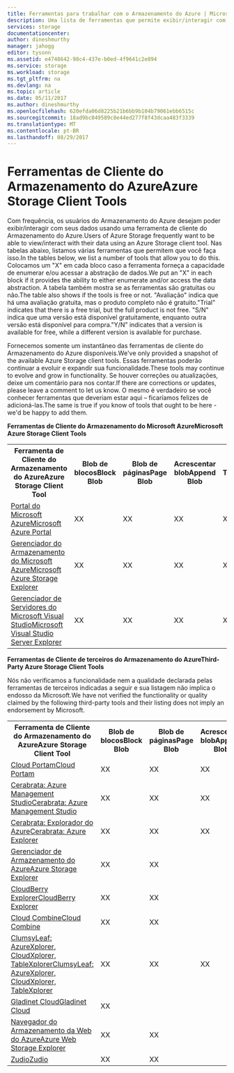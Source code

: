 ```yaml
---
title: Ferramentas para trabalhar com o Armazenamento do Azure | Microsoft Docs
description: Uma lista de ferramentas que permite exibir/interagir com os dados do Armazenamento do Azure.
services: storage
documentationcenter: 
author: dineshmurthy
manager: jahogg
editor: tysonn
ms.assetid: e4748642-98c4-437e-b0ed-4f9641c2e894
ms.service: storage
ms.workload: storage
ms.tgt_pltfrm: na
ms.devlang: na
ms.topic: article
ms.date: 05/11/2017
ms.author: dineshmurthy
ms.openlocfilehash: 620efda06d8225b21b6bb9b104b79061ebb6515c
ms.sourcegitcommit: 18ad9bc049589c8e44ed277f8f43dcaa483f3339
ms.translationtype: MT
ms.contentlocale: pt-BR
ms.lasthandoff: 08/29/2017
---
```

# <a name="azure-storage-client-tools"></a><span data-ttu-id="8afa9-103">Ferramentas de Cliente do Armazenamento do Azure</span><span class="sxs-lookup"><span data-stu-id="8afa9-103">Azure Storage Client Tools</span></span>
<span data-ttu-id="8afa9-104">Com frequência, os usuários do Armazenamento do Azure desejam poder exibir/interagir com seus dados usando uma ferramenta de cliente do Armazenamento do Azure.</span><span class="sxs-lookup"><span data-stu-id="8afa9-104">Users of Azure Storage frequently want to be able to view/interact with their data using an Azure Storage client tool.</span></span> <span data-ttu-id="8afa9-105">Nas tabelas abaixo, listamos várias ferramentas que permitem que você faça isso.</span><span class="sxs-lookup"><span data-stu-id="8afa9-105">In the tables below, we list a number of tools that allow you to do this.</span></span> <span data-ttu-id="8afa9-106">Colocamos um "X" em cada bloco caso a ferramenta forneça a capacidade de enumerar e/ou acessar a abstração de dados.</span><span class="sxs-lookup"><span data-stu-id="8afa9-106">We put an "X" in each block if it provides the ability to either enumerate and/or access the data abstraction.</span></span> <span data-ttu-id="8afa9-107">A tabela também mostra se as ferramentas são gratuitas ou não.</span><span class="sxs-lookup"><span data-stu-id="8afa9-107">The table also shows if the tools is free or not.</span></span> <span data-ttu-id="8afa9-108">"Avaliação" indica que há uma avaliação gratuita, mas o produto completo não é gratuito.</span><span class="sxs-lookup"><span data-stu-id="8afa9-108">"Trial" indicates that there is a free trial, but the full product is not free.</span></span> <span data-ttu-id="8afa9-109">"S/N" indica que uma versão está disponível gratuitamente, enquanto outra versão está disponível para compra.</span><span class="sxs-lookup"><span data-stu-id="8afa9-109">"Y/N" indicates that a version is available for free, while a different version is available for purchase.</span></span>

<span data-ttu-id="8afa9-110">Fornecemos somente um instantâneo das ferramentas de cliente do Armazenamento do Azure disponíveis.</span><span class="sxs-lookup"><span data-stu-id="8afa9-110">We've only provided a snapshot of the available Azure Storage client tools.</span></span> <span data-ttu-id="8afa9-111">Essas ferramentas poderão continuar a evoluir e expandir sua funcionalidade.</span><span class="sxs-lookup"><span data-stu-id="8afa9-111">These tools may continue to evolve and grow in functionality.</span></span> <span data-ttu-id="8afa9-112">Se houver correções ou atualizações, deixe um comentário para nos contar.</span><span class="sxs-lookup"><span data-stu-id="8afa9-112">If there are corrections or updates, please leave a comment to let us know.</span></span> <span data-ttu-id="8afa9-113">O mesmo é verdadeiro se você conhecer ferramentas que deveriam estar aqui – ficaríamos felizes de adicioná-las.</span><span class="sxs-lookup"><span data-stu-id="8afa9-113">The same is true if you know of tools that ought to be here - we'd be happy to add them.</span></span>

<span data-ttu-id="8afa9-114">**Ferramentas de Cliente do Armazenamento do Microsoft Azure**</span><span class="sxs-lookup"><span data-stu-id="8afa9-114">**Microsoft Azure Storage Client Tools**</span></span>

<table>
  <tr>
    <th rowspan="2"><span data-ttu-id="8afa9-115">Ferramenta de Cliente do Armazenamento do Azure</span><span class="sxs-lookup"><span data-stu-id="8afa9-115">Azure Storage Client Tool</span></span></th>
    <th rowspan="2"><span data-ttu-id="8afa9-116">Blob de blocos</span><span class="sxs-lookup"><span data-stu-id="8afa9-116">Block Blob</span></span></th>
    <th rowspan="2"><span data-ttu-id="8afa9-117">Blob de páginas</span><span class="sxs-lookup"><span data-stu-id="8afa9-117">Page Blob</span></span></th>
    <th rowspan="2"><span data-ttu-id="8afa9-118">Acrescentar blob</span><span class="sxs-lookup"><span data-stu-id="8afa9-118">Append Blob</span></span></th>
    <th rowspan="2"><span data-ttu-id="8afa9-119">Tabelas</span><span class="sxs-lookup"><span data-stu-id="8afa9-119">Tables</span></span></th>
    <th rowspan="2"><span data-ttu-id="8afa9-120">Filas</span><span class="sxs-lookup"><span data-stu-id="8afa9-120">Queues</span></span></th>
    <th rowspan="2"><span data-ttu-id="8afa9-121">Arquivos</span><span class="sxs-lookup"><span data-stu-id="8afa9-121">Files</span></span></th>
    <th rowspan="2"><span data-ttu-id="8afa9-122">Grátis</span><span class="sxs-lookup"><span data-stu-id="8afa9-122">Free</span></span></th>
    <th colspan="4"><span data-ttu-id="8afa9-123">Plataforma</span><span class="sxs-lookup"><span data-stu-id="8afa9-123">Platform</span></span></th>
  </tr>
  <tr>
    <td><span data-ttu-id="8afa9-124">Web</span><span class="sxs-lookup"><span data-stu-id="8afa9-124">Web</span></span></td>
    <td><span data-ttu-id="8afa9-125">Windows</span><span class="sxs-lookup"><span data-stu-id="8afa9-125">Windows</span></span></td>
    <td><span data-ttu-id="8afa9-126">OSX</span><span class="sxs-lookup"><span data-stu-id="8afa9-126">OSX</span></span></td>
    <td><span data-ttu-id="8afa9-127">Linux</span><span class="sxs-lookup"><span data-stu-id="8afa9-127">Linux</span></span></td>
  </tr>
  <tr>
    <td><span data-ttu-id="8afa9-128"><a href="https://azure.microsoft.com/features/azure-portal/">Portal do Microsoft Azure</a></span><span class="sxs-lookup"><span data-stu-id="8afa9-128"><a href="https://azure.microsoft.com/features/azure-portal/">Microsoft Azure Portal</a></span></span></td>
    <td><span data-ttu-id="8afa9-129">X</span><span class="sxs-lookup"><span data-stu-id="8afa9-129">X</span></span></td>
    <td><span data-ttu-id="8afa9-130">X</span><span class="sxs-lookup"><span data-stu-id="8afa9-130">X</span></span></td>
    <td><span data-ttu-id="8afa9-131">X</span><span class="sxs-lookup"><span data-stu-id="8afa9-131">X</span></span></td>
    <td><span data-ttu-id="8afa9-132">X</span><span class="sxs-lookup"><span data-stu-id="8afa9-132">X</span></span></td>
    <td><span data-ttu-id="8afa9-133">X</span><span class="sxs-lookup"><span data-stu-id="8afa9-133">X</span></span></td>
    <td><span data-ttu-id="8afa9-134">X</span><span class="sxs-lookup"><span data-stu-id="8afa9-134">X</span></span></td>
    <td><span data-ttu-id="8afa9-135">S</span><span class="sxs-lookup"><span data-stu-id="8afa9-135">Y</span></span></td>
    <td><span data-ttu-id="8afa9-136">X</span><span class="sxs-lookup"><span data-stu-id="8afa9-136">X</span></span></td>
    <td></td>
    <td></td>
    <td></td>
  </tr>
  <tr>
    <td><span data-ttu-id="8afa9-137"><a href="http://storageexplorer.com/">Gerenciador do Armazenamento do Microsoft Azure</a></span><span class="sxs-lookup"><span data-stu-id="8afa9-137"><a href="http://storageexplorer.com/">Microsoft Azure Storage Explorer</a></span></span></td>
    <td><span data-ttu-id="8afa9-138">X</span><span class="sxs-lookup"><span data-stu-id="8afa9-138">X</span></span></td>
    <td><span data-ttu-id="8afa9-139">X</span><span class="sxs-lookup"><span data-stu-id="8afa9-139">X</span></span></td>
    <td><span data-ttu-id="8afa9-140">X</span><span class="sxs-lookup"><span data-stu-id="8afa9-140">X</span></span></td>
    <td><span data-ttu-id="8afa9-141">X</span><span class="sxs-lookup"><span data-stu-id="8afa9-141">X</span></span></td>
    <td><span data-ttu-id="8afa9-142">X</span><span class="sxs-lookup"><span data-stu-id="8afa9-142">X</span></span></td>
    <td><span data-ttu-id="8afa9-143">X</span><span class="sxs-lookup"><span data-stu-id="8afa9-143">X</span></span></td>
    <td><span data-ttu-id="8afa9-144">S</span><span class="sxs-lookup"><span data-stu-id="8afa9-144">Y</span></span></td>
    <td></td>
    <td><span data-ttu-id="8afa9-145">X</span><span class="sxs-lookup"><span data-stu-id="8afa9-145">X</span></span></td>
    <td><span data-ttu-id="8afa9-146">X</span><span class="sxs-lookup"><span data-stu-id="8afa9-146">X</span></span></td>
    <td><span data-ttu-id="8afa9-147">X</span><span class="sxs-lookup"><span data-stu-id="8afa9-147">X</span></span></td>
  </tr>
  <tr>
    <td><span data-ttu-id="8afa9-148"><a href="https://www.visualstudio.com/features/azure-tools-vs.aspx">Gerenciador de Servidores do Microsoft Visual Studio</a></span><span class="sxs-lookup"><span data-stu-id="8afa9-148"><a href="https://www.visualstudio.com/features/azure-tools-vs.aspx">Microsoft Visual Studio Server Explorer</a></span></span></td>
    <td><span data-ttu-id="8afa9-149">X</span><span class="sxs-lookup"><span data-stu-id="8afa9-149">X</span></span></td>
    <td><span data-ttu-id="8afa9-150">X</span><span class="sxs-lookup"><span data-stu-id="8afa9-150">X</span></span></td>
    <td><span data-ttu-id="8afa9-151">X</span><span class="sxs-lookup"><span data-stu-id="8afa9-151">X</span></span></td>
    <td><span data-ttu-id="8afa9-152">X</span><span class="sxs-lookup"><span data-stu-id="8afa9-152">X</span></span></td>
    <td><span data-ttu-id="8afa9-153">X</span><span class="sxs-lookup"><span data-stu-id="8afa9-153">X</span></span></td>
    <td></td>
    <td><span data-ttu-id="8afa9-154">S</span><span class="sxs-lookup"><span data-stu-id="8afa9-154">Y</span></span></td>
    <td></td>
    <td><span data-ttu-id="8afa9-155">X</span><span class="sxs-lookup"><span data-stu-id="8afa9-155">X</span></span></td>
    <td></td>
    <td></td>
  </tr>
</table>

<span data-ttu-id="8afa9-156">**Ferramentas de Cliente de terceiros do Armazenamento do Azure**</span><span class="sxs-lookup"><span data-stu-id="8afa9-156">**Third-Party Azure Storage Client Tools**</span></span>

<span data-ttu-id="8afa9-157">Nós não verificamos a funcionalidade nem a qualidade declarada pelas ferramentas de terceiros indicadas a seguir e sua listagem não implica o endosso da Microsoft.</span><span class="sxs-lookup"><span data-stu-id="8afa9-157">We have not verified the functionality or quality claimed by the following third-party tools and their listing does not imply an endorsement by Microsoft.</span></span>

<table>
  <tr>
    <th rowspan="2"><span data-ttu-id="8afa9-158">Ferramenta de Cliente do Armazenamento do Azure</span><span class="sxs-lookup"><span data-stu-id="8afa9-158">Azure Storage Client Tool</span></span></th>
    <th rowspan="2"><span data-ttu-id="8afa9-159">Blob de blocos</span><span class="sxs-lookup"><span data-stu-id="8afa9-159">Block Blob</span></span></th>
    <th rowspan="2"><span data-ttu-id="8afa9-160">Blob de páginas</span><span class="sxs-lookup"><span data-stu-id="8afa9-160">Page Blob</span></span></th>
    <th rowspan="2"><span data-ttu-id="8afa9-161">Acrescentar blob</span><span class="sxs-lookup"><span data-stu-id="8afa9-161">Append Blob</span></span></th>
    <th rowspan="2"><span data-ttu-id="8afa9-162">Tabelas</span><span class="sxs-lookup"><span data-stu-id="8afa9-162">Tables</span></span></th>
    <th rowspan="2"><span data-ttu-id="8afa9-163">Filas</span><span class="sxs-lookup"><span data-stu-id="8afa9-163">Queues</span></span></th>
    <th rowspan="2"><span data-ttu-id="8afa9-164">Arquivos</span><span class="sxs-lookup"><span data-stu-id="8afa9-164">Files</span></span></th>
    <th rowspan="2"><span data-ttu-id="8afa9-165">Grátis</span><span class="sxs-lookup"><span data-stu-id="8afa9-165">Free</span></span></th>
    <th colspan="4"><span data-ttu-id="8afa9-166">Plataforma</span><span class="sxs-lookup"><span data-stu-id="8afa9-166">Platform</span></span></th>
  </tr>
  <tr>
    <td><span data-ttu-id="8afa9-167">Web</span><span class="sxs-lookup"><span data-stu-id="8afa9-167">Web</span></span></td>
    <td><span data-ttu-id="8afa9-168">Windows</span><span class="sxs-lookup"><span data-stu-id="8afa9-168">Windows</span></span></td>
    <td><span data-ttu-id="8afa9-169">OSX</span><span class="sxs-lookup"><span data-stu-id="8afa9-169">OSX</span></span></td>
    <td><span data-ttu-id="8afa9-170">Linux</span><span class="sxs-lookup"><span data-stu-id="8afa9-170">Linux</span></span></td>
  </tr>
  <tr>
    <td><span data-ttu-id="8afa9-171"><a href="http://www.cloudportam.com/">Cloud Portam</a></span><span class="sxs-lookup"><span data-stu-id="8afa9-171"><a href="http://www.cloudportam.com/">Cloud Portam</a></span></span></td>
    <td><span data-ttu-id="8afa9-172">X</span><span class="sxs-lookup"><span data-stu-id="8afa9-172">X</span></span></td>
    <td><span data-ttu-id="8afa9-173">X</span><span class="sxs-lookup"><span data-stu-id="8afa9-173">X</span></span></td>
    <td><span data-ttu-id="8afa9-174">X</span><span class="sxs-lookup"><span data-stu-id="8afa9-174">X</span></span></td>
    <td><span data-ttu-id="8afa9-175">X</span><span class="sxs-lookup"><span data-stu-id="8afa9-175">X</span></span></td>
    <td><span data-ttu-id="8afa9-176">X</span><span class="sxs-lookup"><span data-stu-id="8afa9-176">X</span></span></td>
    <td><span data-ttu-id="8afa9-177">X</span><span class="sxs-lookup"><span data-stu-id="8afa9-177">X</span></span></td>
    <td><span data-ttu-id="8afa9-178">Avaliação</span><span class="sxs-lookup"><span data-stu-id="8afa9-178">Trial</span></span></td>
    <td><span data-ttu-id="8afa9-179">X</span><span class="sxs-lookup"><span data-stu-id="8afa9-179">X</span></span></td>
    <td></td>
    <td></td>
    <td></td>
  </tr>
  <tr>
    <td><span data-ttu-id="8afa9-180"><a href="http://www.cerebrata.com/products/azure-management-studio/introduction">Cerabrata: Azure Management Studio</a></span><span class="sxs-lookup"><span data-stu-id="8afa9-180"><a href="http://www.cerebrata.com/products/azure-management-studio/introduction">Cerabrata: Azure Management Studio</a></span></span></td>
    <td><span data-ttu-id="8afa9-181">X</span><span class="sxs-lookup"><span data-stu-id="8afa9-181">X</span></span></td>
    <td><span data-ttu-id="8afa9-182">X</span><span class="sxs-lookup"><span data-stu-id="8afa9-182">X</span></span></td>
    <td><span data-ttu-id="8afa9-183">X</span><span class="sxs-lookup"><span data-stu-id="8afa9-183">X</span></span></td>
    <td><span data-ttu-id="8afa9-184">X</span><span class="sxs-lookup"><span data-stu-id="8afa9-184">X</span></span></td>
    <td><span data-ttu-id="8afa9-185">X</span><span class="sxs-lookup"><span data-stu-id="8afa9-185">X</span></span></td>
    <td><span data-ttu-id="8afa9-186">X</span><span class="sxs-lookup"><span data-stu-id="8afa9-186">X</span></span></td>
    <td><span data-ttu-id="8afa9-187">Avaliação</span><span class="sxs-lookup"><span data-stu-id="8afa9-187">Trial</span></span></td>
    <td></td>
    <td><span data-ttu-id="8afa9-188">X</span><span class="sxs-lookup"><span data-stu-id="8afa9-188">X</span></span></td>
    <td></td>
    <td></td>
  </tr>
  <tr>
    <td><span data-ttu-id="8afa9-189"><a href="http://www.cerebrata.com/products/azure-explorer/introduction">Cerabrata: Explorador do Azure</a></span><span class="sxs-lookup"><span data-stu-id="8afa9-189"><a href="http://www.cerebrata.com/products/azure-explorer/introduction">Cerabrata: Azure Explorer</a></span></span></td>
    <td><span data-ttu-id="8afa9-190">X</span><span class="sxs-lookup"><span data-stu-id="8afa9-190">X</span></span></td>
    <td><span data-ttu-id="8afa9-191">X</span><span class="sxs-lookup"><span data-stu-id="8afa9-191">X</span></span></td>
    <td><span data-ttu-id="8afa9-192">X</span><span class="sxs-lookup"><span data-stu-id="8afa9-192">X</span></span></td>
    <td></td>
    <td></td>
    <td><span data-ttu-id="8afa9-193">X</span><span class="sxs-lookup"><span data-stu-id="8afa9-193">X</span></span></td>
    <td><span data-ttu-id="8afa9-194">S</span><span class="sxs-lookup"><span data-stu-id="8afa9-194">Y</span></span></td>
    <td></td>
    <td><span data-ttu-id="8afa9-195">X</span><span class="sxs-lookup"><span data-stu-id="8afa9-195">X</span></span></td>
    <td></td>
    <td></td>
  </tr>
  <tr>
    <td><span data-ttu-id="8afa9-196"><a href="https://github.com/sebagomez/azurestorageexplorer">Gerenciador de Armazenamento do Azure</a></span><span class="sxs-lookup"><span data-stu-id="8afa9-196"><a href="https://github.com/sebagomez/azurestorageexplorer">Azure Storage Explorer</a></span></span></td>
    <td><span data-ttu-id="8afa9-197">X</span><span class="sxs-lookup"><span data-stu-id="8afa9-197">X</span></span></td>
    <td><span data-ttu-id="8afa9-198">X</span><span class="sxs-lookup"><span data-stu-id="8afa9-198">X</span></span></td>
    <td></td>
    <td><span data-ttu-id="8afa9-199">X</span><span class="sxs-lookup"><span data-stu-id="8afa9-199">X</span></span></td>
    <td><span data-ttu-id="8afa9-200">X</span><span class="sxs-lookup"><span data-stu-id="8afa9-200">X</span></span></td>
    <td></td>
    <td><span data-ttu-id="8afa9-201">S</span><span class="sxs-lookup"><span data-stu-id="8afa9-201">Y</span></span></td>
    <td></td>
    <td><span data-ttu-id="8afa9-202">X</span><span class="sxs-lookup"><span data-stu-id="8afa9-202">X</span></span></td>
    <td></td>
    <td></td>
  </tr>
  <tr>
    <td><span data-ttu-id="8afa9-203"><a href="http://www.cloudberrylab.com/free-microsoft-azure-explorer.aspx">CloudBerry Explorer</a></span><span class="sxs-lookup"><span data-stu-id="8afa9-203"><a href="http://www.cloudberrylab.com/free-microsoft-azure-explorer.aspx">CloudBerry Explorer</a></span></span></td>
    <td><span data-ttu-id="8afa9-204">X</span><span class="sxs-lookup"><span data-stu-id="8afa9-204">X</span></span></td>
    <td><span data-ttu-id="8afa9-205">X</span><span class="sxs-lookup"><span data-stu-id="8afa9-205">X</span></span></td>
    <td></td>
    <td></td>
    <td></td>
    <td><span data-ttu-id="8afa9-206">X</span><span class="sxs-lookup"><span data-stu-id="8afa9-206">X</span></span></td>
    <td><span data-ttu-id="8afa9-207">S/N</span><span class="sxs-lookup"><span data-stu-id="8afa9-207">Y/N</span></span></td>
    <td></td>
    <td><span data-ttu-id="8afa9-208">X</span><span class="sxs-lookup"><span data-stu-id="8afa9-208">X</span></span></td>
    <td></td>
    <td></td>
  </tr>
  <tr>
    <td><span data-ttu-id="8afa9-209"><a href="http://www.gapotchenko.com/cloudcombine">Cloud Combine</a></span><span class="sxs-lookup"><span data-stu-id="8afa9-209"><a href="http://www.gapotchenko.com/cloudcombine">Cloud Combine</a></span></span></td>
    <td><span data-ttu-id="8afa9-210">X</span><span class="sxs-lookup"><span data-stu-id="8afa9-210">X</span></span></td>
    <td><span data-ttu-id="8afa9-211">X</span><span class="sxs-lookup"><span data-stu-id="8afa9-211">X</span></span></td>
    <td></td>
    <td><span data-ttu-id="8afa9-212">X</span><span class="sxs-lookup"><span data-stu-id="8afa9-212">X</span></span></td>
    <td><span data-ttu-id="8afa9-213">X</span><span class="sxs-lookup"><span data-stu-id="8afa9-213">X</span></span></td>
    <td></td>
    <td><span data-ttu-id="8afa9-214">Avaliação</span><span class="sxs-lookup"><span data-stu-id="8afa9-214">Trial</span></span></td>
    <td></td>
    <td><span data-ttu-id="8afa9-215">X</span><span class="sxs-lookup"><span data-stu-id="8afa9-215">X</span></span></td>
    <td></td>
    <td></td>
  </tr>
  <tr>
    <td><span data-ttu-id="8afa9-216"><a href="http://clumsyleaf.com">ClumsyLeaf: AzureXplorer, CloudXplorer, TableXplorer</a></span><span class="sxs-lookup"><span data-stu-id="8afa9-216"><a href="http://clumsyleaf.com">ClumsyLeaf: AzureXplorer, CloudXplorer, TableXplorer</a></span></span></td>
    <td><span data-ttu-id="8afa9-217">X</span><span class="sxs-lookup"><span data-stu-id="8afa9-217">X</span></span></td>
    <td><span data-ttu-id="8afa9-218">X</span><span class="sxs-lookup"><span data-stu-id="8afa9-218">X</span></span></td>
    <td><span data-ttu-id="8afa9-219">X</span><span class="sxs-lookup"><span data-stu-id="8afa9-219">X</span></span></td>
    <td><span data-ttu-id="8afa9-220">X</span><span class="sxs-lookup"><span data-stu-id="8afa9-220">X</span></span></td>
    <td><span data-ttu-id="8afa9-221">X</span><span class="sxs-lookup"><span data-stu-id="8afa9-221">X</span></span></td>
    <td><span data-ttu-id="8afa9-222">X</span><span class="sxs-lookup"><span data-stu-id="8afa9-222">X</span></span></td>
    <td><span data-ttu-id="8afa9-223">S</span><span class="sxs-lookup"><span data-stu-id="8afa9-223">Y</span></span></td>
    <td></td>
    <td><span data-ttu-id="8afa9-224">X</span><span class="sxs-lookup"><span data-stu-id="8afa9-224">X</span></span></td>
    <td></td>
    <td></td>
  </tr>
  <tr>
    <td><span data-ttu-id="8afa9-225"><a href="http://www.gladinet.com/Azure-Storage/index.htm">Gladinet Cloud</a></span><span class="sxs-lookup"><span data-stu-id="8afa9-225"><a href="http://www.gladinet.com/Azure-Storage/index.htm">Gladinet Cloud</a></span></span></td>
    <td><span data-ttu-id="8afa9-226">X</span><span class="sxs-lookup"><span data-stu-id="8afa9-226">X</span></span></td>
    <td></td>
    <td></td>
    <td></td>
    <td></td>
    <td></td>
    <td><span data-ttu-id="8afa9-227">Avaliação</span><span class="sxs-lookup"><span data-stu-id="8afa9-227">Trial</span></span></td>
    <td></td>
    <td><span data-ttu-id="8afa9-228">X</span><span class="sxs-lookup"><span data-stu-id="8afa9-228">X</span></span></td>
    <td></td>
    <td></td>
  </tr>
  <tr>
    <td><span data-ttu-id="8afa9-229"><a href="http://storageexplorer.codeplex.com/">Navegador do Armazenamento da Web do Azure</a></span><span class="sxs-lookup"><span data-stu-id="8afa9-229"><a href="http://storageexplorer.codeplex.com/">Azure Web Storage Explorer</a></span></span></td>
    <td><span data-ttu-id="8afa9-230">X</span><span class="sxs-lookup"><span data-stu-id="8afa9-230">X</span></span></td>
    <td><span data-ttu-id="8afa9-231">X</span><span class="sxs-lookup"><span data-stu-id="8afa9-231">X</span></span></td>
    <td></td>
    <td><span data-ttu-id="8afa9-232">X</span><span class="sxs-lookup"><span data-stu-id="8afa9-232">X</span></span></td>
    <td><span data-ttu-id="8afa9-233">X</span><span class="sxs-lookup"><span data-stu-id="8afa9-233">X</span></span></td>
    <td></td>
    <td><span data-ttu-id="8afa9-234">S</span><span class="sxs-lookup"><span data-stu-id="8afa9-234">Y</span></span></td>
    <td><span data-ttu-id="8afa9-235">X</span><span class="sxs-lookup"><span data-stu-id="8afa9-235">X</span></span></td>
    <td></td>
    <td></td>
    <td></td>
  </tr>
  <tr>
    <td><span data-ttu-id="8afa9-236"><a href="https://zudio.co/">Zudio</a></span><span class="sxs-lookup"><span data-stu-id="8afa9-236"><a href="https://zudio.co/">Zudio</a></span></span></td>
    <td><span data-ttu-id="8afa9-237">X</span><span class="sxs-lookup"><span data-stu-id="8afa9-237">X</span></span></td>
    <td><span data-ttu-id="8afa9-238">X</span><span class="sxs-lookup"><span data-stu-id="8afa9-238">X</span></span></td>
    <td></td>
    <td><span data-ttu-id="8afa9-239">X</span><span class="sxs-lookup"><span data-stu-id="8afa9-239">X</span></span></td>
    <td><span data-ttu-id="8afa9-240">X</span><span class="sxs-lookup"><span data-stu-id="8afa9-240">X</span></span></td>
    <td><span data-ttu-id="8afa9-241">X</span><span class="sxs-lookup"><span data-stu-id="8afa9-241">X</span></span></td>
    <td><span data-ttu-id="8afa9-242">Avaliação</span><span class="sxs-lookup"><span data-stu-id="8afa9-242">Trial</span></span></td>
    <td><span data-ttu-id="8afa9-243">X</span><span class="sxs-lookup"><span data-stu-id="8afa9-243">X</span></span></td>
    <td></td>
    <td></td>
    <td></td>
  </tr>
</table>
